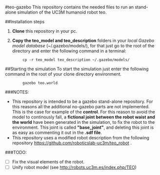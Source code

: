 #teo-gazebo
This repository contains the needed files to run an stand-alone simulation of the UC3M humanoid robot teo.

##Installation steps
1. **Clone** this repository in your pc.
 
2. **Copy the teo_model and teo_description** folders in your *local Gazebo model database* (~/.gazebo/models/), for that just go to the root of the directory and enter the following command in a terminal:

```
		cp -r teo_model teo_description ~/.gazebo/models/
```

##Starting the simulation
To start the simulation just enter the following command in the root of your clone directory environment.

```
		gazebo teo.world
```

###NOTES:
- This repository is intended to be a gazebo stand-alone repository. For this reasons all the additional no-gazebo parts are not implemented. This is the case for example of the **control**. For this reason to avoid the model to continously fall, a **fictional joint between the robot waist and the world** have been generated in the simulation, to fix the robot to the environment. This joint is called **"base_joint"**, and deleting this joint is as easy as commenting it out in the **.sdf file**.
- This repository uses a modified robot description from the following repository <https://github.com/roboticslab-uc3m/teo_robot> .

###TODO:
- [ ] Fix the visual elements of the robot.
- [ ] Unify robot model (see <http://robots.uc3m.es/index.php/TEO>)